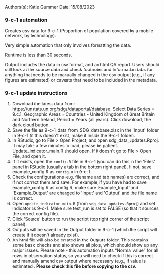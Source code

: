 Authors(s): Katie Gummer
Date: 15/08/2023

### 9-c-1 automation

Creates csv data for 9-c-1 (Proportion of population covered by a mobile network, by technology).

Very simple automation that only involves formatting the data. 

Runtime is less than 30 seconds.

Output includes the data in csv format, and an html QA report. Users should still look at the source data and check footnotes and information tabs for anything that needs to be manually changed in the csv output (e.g., if any figures are estimated) or caveats that need to be included in the metadata. 

### 9-c-1 update instructions

1) Download the latest data from: https://unstats.un.org/sdgs/dataportal/database. Select Data Series = 9.c.1, Geographic Areas = Countries - United Kingdom of Great Britain and Northern Ireland, Period = Years (all years). Click download, the dark cloud button. 
2) Save the file as 9-c-1_data_from_SDG_database.xlsx in the 'Input' folder in 9-c-1 (if this doesn't exist, make it inside the 9-c-1 folder).  
3) In RStudio, go to File > Open Project, and open sdg_data_updates.Rproj. It may take a few minutes to load, please be patient. Update_indicator_main.R should open. If it doesn't go to File > Open File, and open it. 
4) If it exists, open the `config.R` file in 9-c-1 (you can do this in the 'Files' panel in RStudio (usually a tab in the bottom right panel). If not, save example_config.R as `config.R` in 9-c-1.
5) Check the configurations (e.g. filename and tab names) are correct, and if not correct them and save. For example, if you have had to save example_config.R as config.R, make sure 'Example_Input' and 'Example_Output' are changed to 'Input' and 'Output' and the file name is correct.    
6) Open `update_indicator_main.R` (from `sdg_data_updates.Rproj`) and set indicator as 9-c-1. Make sure test_run is set to FALSE (so that it sources the correct config file). 
7) Click 'Source' button to run the script (top right corner of the script panel).  
8) Outputs will be saved in the Output folder in 9-c-1 (which the script will create if it doesn't already exist).  
9) An html file will also be created in the Outputs folder. This contains some basic checks and also shows all plots, which should show up any major issues. Please note – this automation inputs “Normal value” for all rows in observation status, so you will need to check if this is correct and manually amend csv output where necessary (e.g., if value is estimated). **Please check this file before copying to the csv.**
